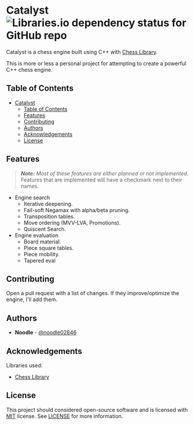 # Catalyst ![Libraries.io dependency status for GitHub repo](https://img.shields.io/librariesio/github/Disservin/chess-library)

Catalyst is a chess engine built using C++ with [Chess Library](https://github.com/Disservin/chess-library).

This is more or less a personal project for attempting to create a powerful C++ chess engine.

## Table of Contents
- [Catalyst ](#catalyst-)
  - [Table of Contents](#table-of-contents)
  - [Features](#features)
  - [Contributing](#contributing)
  - [Authors](#authors)
  - [Acknowledgements](#acknowledgements)
  - [License](#license)

## Features

> ***Note:*** *Most of these features are either planned or not implemented.*
> Features that are implemented will have a checkmark next to their names.

* Engine search
  * Iterative deepening.
  * Fail-soft Negamax with alpha/beta pruning.
  * Transposition tables.
  * Move ordering (MVV-LVA, Promotions).
  * Quiscent Search.
* Engine evaluation
  * Board material.
  * Piece square tables.
  * Piece mobility.
  * Tapered eval

## Contributing

Open a pull request with a list of changes. If they improve/optimize the engine, I'll add them.

## Authors

* **Noodle** - [@noodle02846](https://github.com/noodle02846)

## Acknowledgements

Libraries used:
* [Chess Library](https://github.com/Disservin/chess-library)

## License

This project should considered open-source software and is licensed with [MIT](https://tlo.mit.edu/understand-ip/exploring-mit-open-source-license-comprehensive-guide) license. See [LICENSE](LICENSE) for more information.